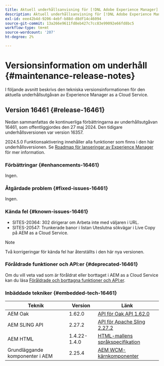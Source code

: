 ```yaml
---
title: Aktuell underhållsanvisning för [!DNL Adobe Experience Manager] as a Cloud Service.
description: Aktuell underhållsanvisning för [!DNL Adobe Experience Manager] as a Cloud Service.
exl-id: eee42b4d-9206-4ebf-b88d-d8df14c46094
source-git-commit: 13a266e9611fd8eb427c7cc83e99092e66fd8bc5
workflow-type: tm+mt
source-wordcount: '207'
ht-degree: 2%

---
```


# Versionsinformation om underhåll {#maintenance-release-notes}

I följande avsnitt beskrivs den tekniska versionsinformationen för den aktuella underhållsutgåvan av Experience Manager as a Cloud Service.

## Version 16461 {#release-16461}

Nedan sammanfattas de kontinuerliga förbättringarna av underhållsutgåvan 16461, som offentliggjordes den 27 maj 2024. Den tidigare underhållsversionen var version 16357.

2024.5.0 Funktionsaktivering innehåller alla funktioner som finns i den här underhållsversionen. Se [Roadmap för lanseringar av Experience Manager](https://experienceleague.adobe.com/en/docs/experience-manager-release-information/aem-release-updates/update-releases-roadmap) för mer information.

### Förbättringar {#enhancements-16461}

Ingen.

### Åtgärdade problem {#fixed-issues-16461}

Ingen.

### Kända fel {#known-issues-16461}

* SITES-20364: 302 dirigerar om Arbeta inte med väljaren i URL.
* SITES-20547: Trunkerade banor i listan Uteslutna sökvägar i Live Copy på AEM as a Cloud Service.

>[!NOTE]
>
>Två korrigeringar för kända fel har återställts i den här nya versionen.

### Föråldrade funktioner och API:er {#deprecated-16461}

Om du vill veta vad som är föråldrat eller borttaget i AEM as a Cloud Service kan du läsa [Föråldrade och borttagna funktioner och API:er](/help/release-notes/deprecated-removed-features.md).

### Inbäddade tekniker {#embedded-tech-16461}

| Teknik | Version | Länk |
|---|---|---|
| AEM Oak | 1.62.0 | [API för Oak API 1.62.0](https://www.javadoc.io/doc/org.apache.jackrabbit/oak-api/1.62.0/index.html) |
| AEM SLING API | 2.27.2 | [API för Apache Sling 2.27.2](https://www.javadoc.io/doc/org.apache.sling/org.apache.sling.api/latest/index.html) |
| AEM HTML | 1.4.22-1.4.0 | [HTML-mallens språkspecifikation](https://github.com/adobe/htl-spec) |
| Grundläggande komponenter i AEM | 2.25.4 | [AEM WCM-kärnkomponenter](https://github.com/adobe/aem-core-wcm-components) |
